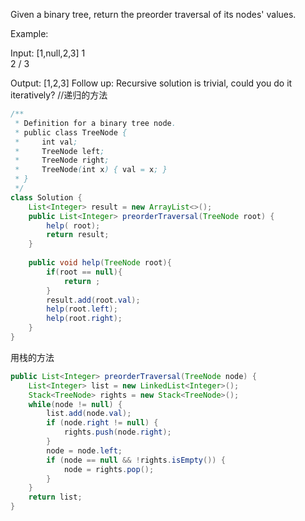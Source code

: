 Given a binary tree, return the preorder traversal of its nodes' values.

Example:

Input: [1,null,2,3]
   1
    \
     2
    /
   3

Output: [1,2,3]
Follow up: Recursive solution is trivial, could you do it iteratively?
//递归的方法
```java
/**
 * Definition for a binary tree node.
 * public class TreeNode {
 *     int val;
 *     TreeNode left;
 *     TreeNode right;
 *     TreeNode(int x) { val = x; }
 * }
 */
class Solution {
    List<Integer> result = new ArrayList<>();
    public List<Integer> preorderTraversal(TreeNode root) {
        help( root);
        return result;
    }
    
    public void help(TreeNode root){
        if(root == null){
            return ;
        }
        result.add(root.val);
        help(root.left);
        help(root.right);
    }
}
```
用栈的方法
```java
public List<Integer> preorderTraversal(TreeNode node) {
	List<Integer> list = new LinkedList<Integer>();
	Stack<TreeNode> rights = new Stack<TreeNode>();
	while(node != null) {
		list.add(node.val);
		if (node.right != null) {
			rights.push(node.right);
		}
		node = node.left;
		if (node == null && !rights.isEmpty()) {
			node = rights.pop();
		}
	}
    return list;
}
```
